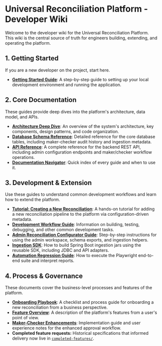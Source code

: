 # Universal Reconciliation Platform - Developer Wiki

Welcome to the developer wiki for the Universal Reconciliation Platform. This wiki is the central source of truth for engineers building, extending, and operating the platform.

## 1. Getting Started

If you are a new developer on the project, start here.

- **[Getting Started Guide](./Getting-Started.md)**: A step-by-step guide to setting up your local development environment and running the application.

## 2. Core Documentation

These guides provide deep dives into the platform's architecture, data model, and APIs.

- **[Architecture Deep Dive](./Architecture.md)**: An overview of the system's architecture, key components, design patterns, and code organization.
- **[Database Schema Reference](./Database-Schema.md)**: Detailed reference for the core database tables, including maker-checker audit history and ingestion metadata.
- **[API Reference](./API-Reference.md)**: A complete reference for the backend REST API, including admin configuration endpoints and maker/checker workflow operations.
- **[Documentation Navigator](./Documentation-Navigator.md)**: Quick index of every guide and when to use it.

## 3. Development & Extension

Use these guides to understand common development workflows and learn how to extend the platform.

- **[Tutorial: Creating a New Reconciliation](./Tutorial-Creating-a-New-Reconciliation.md)**: A hands-on tutorial for adding a new reconciliation pipeline to the platform via configuration-driven metadata.
- **[Development Workflow Guide](./Development-Workflow.md)**: Information on building, testing, debugging, and other common development tasks.
- **[Admin Reconciliation Configurator Guide](./Admin-Configurator-Guide.md)**: Step-by-step instructions for using the admin workspace, schema exports, and ingestion helpers.
- **[Ingestion SDK](./ingestion-sdk.md)**: How to build Spring Boot ingestion jars using the reusable SDK, including JDBC and API adapters.
- **[Automation Regression Guide](../../automation/regression/README.md)**: How to execute the Playwright end-to-end suite and interpret reports.

## 4. Process & Governance

These documents cover the business-level processes and features of the platform.

- **[Onboarding Playbook](./onboarding-guide.md)**: A checklist and process guide for onboarding a new reconciliation from a business perspective.
- **[Feature Overview](./features.md)**: A description of the platform's features from a user's point of view.
- **[Maker-Checker Enhancements](./maker-checker-enhancements.md)**: Implementation guide and user experience notes for the enhanced approval workflow.
- **Completed feature requests:** Historical specifications that informed delivery now live in [`completed-features/`](./completed-features/README.md).
